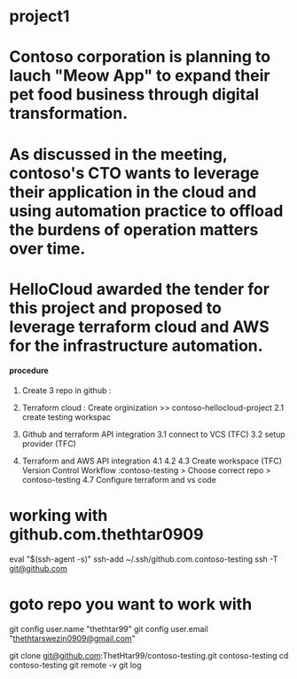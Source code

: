 # project1
# Contoso corporation is planning to lauch "Meow App" to expand their pet food business through digital transformation.
# As discussed in the meeting, contoso's CTO wants to leverage their application in the cloud and using automation practice to offload the burdens of operation matters over time.
# HelloCloud awarded the tender for this project and proposed to leverage terraform cloud and AWS for the infrastructure automation.

#### procedure
1. Create 3 repo in github : 
2. Terraform cloud : Create orginization >> contoso-hellocloud-project
 2.1 create testing workspac
3. Github and terraform API integration
 3.1 connect to VCS (TFC)
 3.2 setup provider (TFC)

4. Terraform and AWS API integration
 4.1 
 4.2
 4.3 Create workspace (TFC) 
   Version Control Workflow :contoso-testing > Choose correct repo > contoso-testing
 4.7 Configure terraform and vs code
  # working with github.com.thethtar0909
eval "$(ssh-agent -s)"
ssh-add ~/.ssh/github.com.contoso-testing
ssh -T git@github.com
 
  # goto repo you want to work with
git config user.name "thethtar99"
git config user.email "thethtarswezin0909@gmail.com"
  
   git clone git@github.com:ThetHtar99/contoso-testing.git contoso-testing
   cd contoso-testing
   git remote -v
   git log
   

